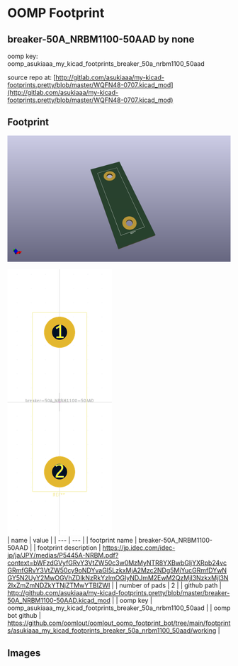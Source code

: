 # OOMP Footprint  
## breaker-50A_NRBM1100-50AAD  by none  
  
oomp key: oomp_asukiaaa_my_kicad_footprints_breaker_50a_nrbm1100_50aad  
  
source repo at: [http://gitlab.com/asukiaaa/my-kicad-footprints.pretty/blob/master/WQFN48-0707.kicad_mod](http://gitlab.com/asukiaaa/my-kicad-footprints.pretty/blob/master/WQFN48-0707.kicad_mod)  
## Footprint  
  
[![working_kicad_pcb_3d.png](working_kicad_pcb_3d_600.png)](working_kicad_pcb_3d.png)  
  
[![working.png](working_600.png)](working.png)  
| name | value | 
| --- | --- | 
| footprint name | breaker-50A_NRBM1100-50AAD | 
| footprint description | https://jp.idec.com/idec-jp/ja/JPY/medias/P5445A-NRBM.pdf?context=bWFzdGVyfGRvY3VtZW50c3w0MzMyNTR8YXBwbGljYXRpb24vcGRmfGRvY3VtZW50cy9oNDYvaGI5LzkxMjA2Mzc2NDg5MjYucGRmfDYwNGY5N2UyY2MwOGVhZDlkNzRkYzlmOGIyNDJmM2EwM2QzMjI3NzkxMjI3N2IxZmZmNDZkYTNjZTMwYTBlZWI | 
| number of pads | 2 | 
| github path | http://github.com/asukiaaa/my-kicad-footprints.pretty/blob/master/breaker-50A_NRBM1100-50AAD.kicad_mod | 
| oomp key | oomp_asukiaaa_my_kicad_footprints_breaker_50a_nrbm1100_50aad | 
| oomp bot github | https://github.com/oomlout/oomlout_oomp_footprint_bot/tree/main/footprints/asukiaaa_my_kicad_footprints_breaker_50a_nrbm1100_50aad/working | 
## Images  
